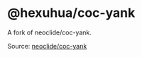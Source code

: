 # @hexuhua/coc-yank

A fork of neoclide/coc-yank.

Source: [neoclide/coc-yank](https://github.com/neoclide/coc-yank)

